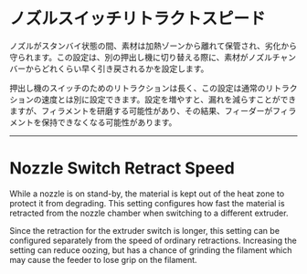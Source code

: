 ノズルスイッチリトラクトスピード
====
ノズルがスタンバイ状態の間、素材は加熱ゾーンから離れて保管され、劣化から守られます。この設定は、別の押出し機に切り替える際に、素材がノズルチャンバーからどれくらい早く引き戻されるかを設定します。

押出し機のスイッチのためのリトラクションは長く、この設定は通常のリトラクションの速度とは別に設定できます。設定を増やすと、漏れを減らすことができますが、フィラメントを研磨する可能性があり、その結果、フィーダーがフィラメントを保持できなくなる可能性があります。

---

Nozzle Switch Retract Speed
====
While a nozzle is on stand-by, the material is kept out of the heat zone to protect it from degrading. This setting configures how fast the material is retracted from the nozzle chamber when switching to a different extruder.

Since the retraction for the extruder switch is longer, this setting can be configured separately from the speed of ordinary retractions. Increasing the setting can reduce oozing, but has a chance of grinding the filament which may cause the feeder to lose grip on the filament.